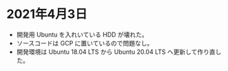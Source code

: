 # 2021年4月3日

- 開発用 Ubuntu を入れいている HDD が壊れた。
- ソースコードは GCP に置いているので問題なし。
- 開発環境は Ubuntu 18.04 LTS から Ubuntu 20.04 LTS へ更新して作り直した。

